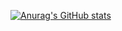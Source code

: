 [![Anurag's GitHub stats](https://github-readme-stats.vercel.app/api?username=PatrickReynoldsCoding)](https://github.com/PatrickReynoldsCoding/github-readme-stats)

<!--
**PatrickReynoldsCoding/PatrickReynoldsCoding** is a ✨ _special_ ✨ repository because its `README.md` (this file) appears on your GitHub profile.

Here are some ideas to get you started:

- 🔭 I’m currently working on ...
- 🌱 I’m currently learning ...
- 👯 I’m looking to collaborate on ...
- 🤔 I’m looking for help with ...
- 💬 Ask me about ...
- 📫 How to reach me: ...
- 😄 Pronouns: ...
- ⚡ Fun fact: ...
-->
